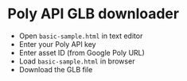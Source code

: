 # Poly API GLB downloader

- Open `basic-sample.html` in text editor
- Enter your Poly API key
- Enter asset ID (from Google Poly URL)
- Load `basic-sample.html` in browser
- Download the GLB file